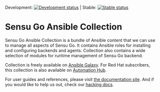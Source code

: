 Development: [![Development status][development-img]][development-jobs] |
Stable: [![Stable status][stable-img]][stable-jobs]

   [development-img]:
      https://circleci.com/gh/sensu/sensu-go-ansible/tree/master.svg?style=shield
   [development-jobs]:
      https://app.circleci.com/pipelines/github/sensu/sensu-go-ansible?branch=master
   [stable-img]:
      https://circleci.com/gh/sensu/sensu-go-ansible/tree/stable.svg?style=shield
   [stable-jobs]:
      https://app.circleci.com/pipelines/github/sensu/sensu-go-ansible?branch=stable


# Sensu Go Ansible Collection

Sensu Go Ansible Collection is a bundle of Ansible content that we can use to
manage all aspects of Sensu Go. It contains Ansible roles for installing and
configuring backends and agents. Collection also contains a wide selection of
modules for runtime management of Sensu Go backend.

Collection is freely available on [Ansible Galaxy][galaxy]. For Red Hat
subscribers, this collection is also available on [Automation Hub][hub].

   [galaxy]: https://galaxy.ansible.com/sensu/sensu_go
             (Sensu Go on Ansible Galaxy)
   [hub]: https://cloud.redhat.com/ansible/automation-hub/sensu/sensu_go
          (Sensu Go on Automation Hub)

For user guides and references, please visit [the documentation site][docs].
And if you would like to help us out, check our [hacking docs][hacking].

   [docs]: https://sensu.github.io/sensu-go-ansible/
           (Sensu Go Ansible Collection documentation)
   [hacking]: https://sensu.github.io/sensu-go-ansible/hacking.html
              (Developer guides)
